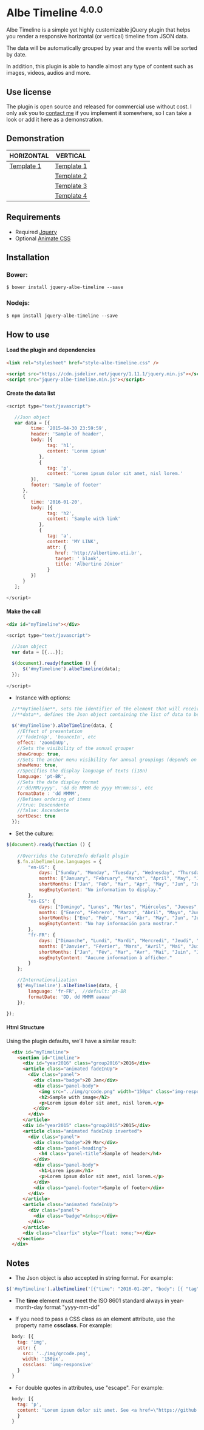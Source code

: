 # Albe Timeline <sup>4.0.0</sup>

Albe Timeline is a simple yet highly customizable jQuery plugin that helps you render a responsive horizontal (or vertical) timeline from JSON data. 

The data will be automatically grouped by year and the events will be sorted by date. 

In addition, this plugin is able to handle almost any type of content such as images, videos, audios and more.

## Use license
The plugin is open source and released for commercial use without cost. I only ask you to [contact me](http://albertino.eti.br/#collapse5 "contact") if you implement it somewhere, so I can take a look or add it here as a demonstration.

## Demonstration
| HORIZONTAL  | VERTICAL |
| ------------- | ------------- |
| [Template 1](https://albejr.github.io/jquery-albe-timeline/templates/horizontal/index.html "Template Horizontal")  | [Template 1](https://albejr.github.io/jquery-albe-timeline/templates/vertical/index.html "Template Vertical")  |
|   | [Template 2](https://albejr.github.io/jquery-albe-timeline/templates/simple/index.html "Template Simples")  |
|   | [Template 3](https://albejr.github.io/jquery-albe-timeline/templates/minimalist/index.html "Template Minimalista")  |
|   | [Template 4](https://albejr.github.io/jquery-albe-timeline/templates/audain/index.html "Template Audain Designs")  |

## Requirements
* Required
[Jquery](https://jquery.com)
* Optional
[Animate CSS](https://daneden.github.io/animate.css)

## Installation
### Bower:
```html
$ bower install jquery-albe-timeline --save
```
### Nodejs:
```html
$ npm install jquery-albe-timeline --save
```

## How to use
#### Load the plugin and dependencies
```html
<link rel="stylesheet" href="style-albe-timeline.css" />

<script src="https://cdn.jsdelivr.net/jquery/1.11.1/jquery.min.js"></script>
<script src="jquery-albe-timeline.min.js"></script>
```
#### Create the data list
```js
<script type="text/javascript">

   //Json object
   var data = [{
         time: '2015-04-30 23:59:59',
         header: 'Sample of header',
         body: [{
               tag: 'h1',
               content: 'Lorem ipsum'
            },
            {
               tag: 'p',
               content: 'Lorem ipsum dolor sit amet, nisl lorem.'
         }],
         footer: 'Sample of footer'
      },
      {
         time: '2016-01-20',
         body: [{
               tag: 'h2',
               content: 'Sample with link'
            },
            {
               tag: 'a',
               content: 'MY LINK',
               attr: {
                  href: 'http://albertino.eti.br',
                  target: '_blank',
                  title: 'Albertino Júnior'
               }
         }]
      }
   ];

</script>
```
#### Make the call
```html
<div id="myTimeline"></div>
```
```js
<script type="text/javascript">

  //Json object
  var data = [{...}];
   
  $(document).ready(function () {
      $('#myTimeline').albeTimeline(data);
  });
  
</script>
```
* Instance with options:
```js
  //**myTimeline**, sets the identifier of the element that will receive the entire timeline (for example, a DIV) and must be unique for each timeline on the page.
  //**data**, defines the Json object containing the list of data to be displayed.
  
  $('#myTimeline').albeTimeline(data, {
    //Effect of presentation
    //'fadeInUp', 'bounceIn', etc
    effect: 'zoomInUp',
    //Sets the visibility of the annual grouper
    showGroup: true,
    //Sets the anchor menu visibility for annual groupings (depends on 'showGroup')
    showMenu: true,
    //Specifies the display language of texts (i18n)
    language: 'pt-BR',
    //Sets the date display format
    //'dd/MM/yyyy', 'dd de MMMM de yyyy HH:mm:ss', etc
    formatDate : 'dd MMMM',
    //Defines ordering of items
    //true: Descendente
    //false: Ascendente
    sortDesc: true
  });
```
* Set the culture:
```js
$(document).ready(function () {
    
    //Overrides the CutureInfo default plugin
    $.fn.albeTimeline.languages = {
        "en-US": {
            days: ["Sunday", "Monday", "Tuesday", "Wednesday", "Thursday", "Friday", "Saturday"],
            months: ["January", "February", "March", "April", "May", "June", "July", "August", "September", "October", "November", "December"],
            shortMonths: ["Jan", "Feb", "Mar", "Apr", "May", "Jun", "Jul", "Aug", "Sep", "Oct", "Nov", "Dec"],
            msgEmptyContent: "No information to display."
        },
        "es-ES": {
            days: ["Domingo", "Lunes", "Martes", "Miércoles", "Jueves", "Viernes", "Sábado"],
            months: ["Enero", "Febrero", "Marzo", "Abril", "Mayo", "Junio", "Julio", "Agosto", "Septiembre", "Octubre", "Noviembre", "Diciembre"],
            shortMonths: ["Ene", "Feb", "Mar", "Abr", "May", "Jun", "Jul", "Ago", "Sep", "Oct", "Nov", "Dic"],
            msgEmptyContent: "No hay información para mostrar."
        },
        "fr-FR": {
            days: ["Dimanche", "Lundi", "Mardi", "Mercredi", "Jeudi", "Vendredi", "Samedi"],
            months: ["Janvier", "Février", "Mars", "Avril", "Mai", "Juin", "Juillet", "Août", "Septembre", "Octobre", "Novembre", "Décembre"],
            shortMonths: ["Jan", "Fév", "Mar", "Avr", "Mai", "Juin", "Juil", "Août", "Sep", "Oct", "Nov", "Déc"],
            msgEmptyContent: "Aucune information à afficher."
        }
    };

    //Internationalization
    $('#myTimeline').albeTimeline(data, {
        language: 'fr-FR',	//default: pt-BR
        formatDate: 'DD, dd MMMM aaaaa'
    });

});
```
#### Html Structure
Using the plugin defaults, we'll have a similar result:
```html
  <div id="myTimeline">
    <section id="timeline">
      <div id="year2016" class="group2016">2016</div>
      <article class="animated fadeInUp">
        <div class="panel">
          <div class="badge">20 Jan</div>
          <div class="panel-body">
            <img src="../img/qrcode.png" width="150px" class="img-responsive">
            <h2>Sample with image</h2>
            <p>Lorem ipsum dolor sit amet, nisl lorem.</p>
          </div>
        </div>
      </article>
      <div id="year2015" class="group2015">2015</div>
      <article class="animated fadeInUp inverted">
        <div class="panel">
          <div class="badge">29 Mar</div>
          <div class="panel-heading">
            <h4 class="panel-title">Sample of header</h4>
          </div>
          <div class="panel-body">
            <h1>Lorem ipsum</h1>
            <p>Lorem ipsum dolor sit amet, nisl lorem.</p>
          </div>
          <div class="panel-footer">Sample of footer</div>
        </div>
      </article>
      <article class="animated fadeInUp">
        <div class="panel">
          <div class="badge">&nbsp;</div>
        </div>
      </article>
      <div class="clearfix" style="float: none;"></div>
    </section>
  </div>
```
## Notes
* The Json object is also accepted in string format. For example:
```js
$('#myTimeline').albeTimeline('[{"time": "2016-01-20", "body": [{ "tag": "h1", "content": "Lorem ipsum" }, { "tag": "p", "content": "massa, cursus quisque leo quisque dui." }]}]');
```
  
* The **time** element must meet the ISO 8601 standard always in year-month-day format "yyyy-mm-dd"

* If you need to pass a CSS class as an element attribute, use the property name **cssclass**. For example:
```js
  body: [{
    tag: 'img',
    attr: {
      src: '../img/qrcode.png',
      width: '150px',
      cssclass: 'img-responsive'
    }
  }
```

* For double quotes in attributes, use "escape". For example:
```js
  body: [{
    tag: 'p',
    content: 'Lorem ipsum dolor sit amet. See <a href=\"https://github.com/Albejr/jquery-albe-timeline\" target=\"_blank\">more details</a>'
    }
  }
```

